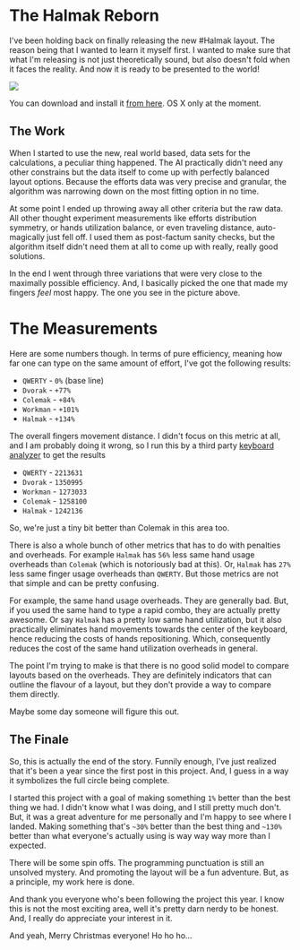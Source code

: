 # The Halmak Reborn

I've been holding back on finally releasing the new #Halmak layout. The
reason being that I wanted to learn it myself first. I wanted to make sure that
what I'm releasing is not just theoretically sound, but also doesn't fold when
it faces the reality. And now it is ready to be presented to the world!

![](https://github.com/MadRabbit/halmak/blob/2bbd381b7bebf1820635742ecbedaf6f830d5196/screenshot.png?raw=true)

You can download and install it [from here](https://github.com/MadRabbit/halmak).
OS X only at the moment.

## The Work

When I started to use the new, real world based, data sets for the calculations,
a peculiar thing happened. The AI practically didn't need any other constrains
but the data itself to come up with perfectly balanced layout options. Because
the efforts data was very precise and granular, the algorithm was narrowing down
on the most fitting option in no time.

At some point I ended up throwing away all other criteria but the raw data. All
other thought experiment measurements like efforts distribution symmetry, or
hands utilization balance, or even traveling distance, auto-magically just fell
off. I used them as post-factum sanity checks, but the algorithm itself didn't
need them at all to come up with really, really good solutions.

In the end I went through three variations that were very close to the maximally
possible efficiency. And, I basically picked the one that made my fingers _feel_
most happy. The one you see in the picture above.

# The Measurements

Here are some numbers though. In terms of pure efficiency, meaning how far one
can type on the same amount of effort, I've got the following results:

* `QWERTY` - `0%` (base line)
* `Dvorak` - `+77%`
* `Colemak` - `+84%`
* `Workman` - `+101%`
* `Halmak` - `+134%`

The overall fingers movement distance. I didn't focus on this metric at all, and
I am probably doing it wrong, so I run this by a third party
[keyboard analyzer](http://patorjk.com/keyboard-layout-analyzer) to get the
results

* `QWERTY` - `2213631`
* `Dvorak` - `1350995`
* `Workman` - `1273033`
* `Colemak` - `1258100`
* `Halmak` - `1242136`

So, we're just a tiny bit better than Colemak in this area too.

There is also a whole bunch of other metrics that has to do with penalties and
overheads. For example `Halmak` has `56%` less same hand usage overheads than
`Colemak` (which is notoriously bad at this). Or, `Halmak` has `27%` less same
finger usage overheads than `QWERTY`. But those metrics are not that simple and
can be pretty confusing.

For example, the same hand usage overheads. They are generally bad. But, if you
used the same hand to type a rapid combo, they are actually pretty awesome. Or
say `Halmak` has a pretty low same hand utilization, but it also practically
eliminates hand movements towards the center of the keyboard, hence reducing the
costs of hands repositioning. Which, consequently reduces the cost of the same
hand utilization overheads in general.

The point I'm trying to make is that there is no good solid model to compare
layouts based on the overheads. They are definitely indicators that can outline
the flavour of a layout, but they don't provide a way to compare them directly.

Maybe some day someone will figure this out.

## The Finale

So, this is actually the end of the story. Funnily enough, I've just realized
that it's been a year since the first post in this project. And, I guess in a
way it symbolizes the full circle being complete.

I started this project with a goal of making something `1%` better than the
best thing we had. I didn't know what I was doing, and I still pretty much
don't. But, it was a great adventure for me personally and I'm happy to see
where I landed. Making something that's `~30%` better than the best thing and
`~130%` better than what everyone's actually using is way way way more than I
expected.

There will be some spin offs. The programming punctuation is still an unsolved
mystery. And promoting the layout will be a fun adventure. But, as a principle,
my work here is done.

And thank you everyone who's been following the project this year. I know this
is not the most exciting area, well it's pretty darn nerdy to be honest. And, I
really do appreciate your interest in it.

And yeah, Merry Christmas everyone! Ho ho ho...
